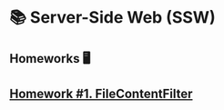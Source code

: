 # 📚 Server-Side Web (SSW)

## Homeworks 🖥️

## [Homework #1. FileContentFilter](/homeworks/lab1/FilterTool/)